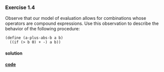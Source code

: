 ### Exercise 1.4

Observe that our model of evaluation allows for combinations whose operators are compound expressions. Use this observation to describe the behavior of the following procedure:

```racket
(define (a-plus-abs-b a b)
  ((if (> b 0) + -) a b))
```

#### solution
**[code](../../../src/sicp/chapter_01/1_04.rkt)**
